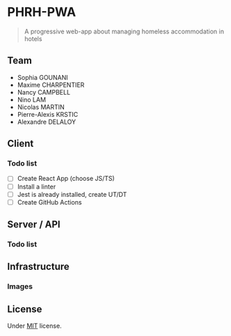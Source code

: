 # PHRH-PWA

> A progressive web-app about managing homeless accommodation in hotels

## Team

- Sophia GOUNANI
- Maxime CHARPENTIER 
- Nancy CAMPBELL
- Nino LAM
- Nicolas MARTIN
- Pierre-Alexis KRSTIC
- Alexandre DELALOY

## Client

### Todo list

- [ ] Create React App (choose JS/TS)
- [ ] Install a linter
- [ ] Jest is already installed, create UT/DT
- [ ] Create GitHub Actions

## Server / API

### Todo list

## Infrastructure

### Images

## License

Under [MIT](https://github.com/blyndusk/PHRH-PWA/blob/master/LICENSE) license.
